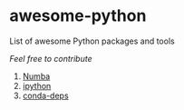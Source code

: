 # awesome-python
List of awesome Python packages and tools

*Feel free to contribute*

1. [Numba](https://numba.pydata.org/)
2. [ipython](https://pypi.org/project/ipython/)
3. [conda-deps]()
